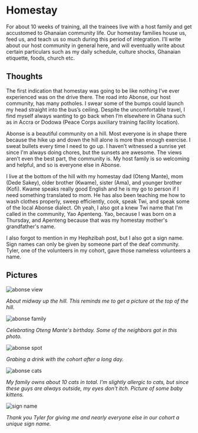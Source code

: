 # Homestay
For about 10 weeks of training, all the trainees live with a host family and get accustomed to Ghanaian community life. Our homestay families house us, feed us, and teach us so much during this period of integration. I’ll write about our host community in general here, and will eventually write about certain particulars such as my daily schedule, culture shocks, Ghanaian etiquette, foods, church etc.

## Thoughts
The first indication that homestay was going to be like nothing I’ve ever experienced was on the drive there. The road into Abonse, our host community, has many potholes. I swear some of the bumps could launch my head straight into the bus’s ceiling. Despite the uncomfortable travel, I find myself always wanting to go back when I’m elsewhere in Ghana such as in Accra or Dodowa (Peace Corps auxiliary training facility location).

Abonse is a beautiful community on a hill. Most everyone is in shape there because the hike up and down the hill alone is more than enough exercise. I sweat bullets every time I need to go up. I haven’t witnessed a sunrise yet since I'm always doing chores, but the sunsets are awesome. The views aren’t even the best part, the community is. My host family is so welcoming and helpful, and so is everyone else in Abonse.

I live at the bottom of the hill with my homestay dad (Oteng Mante), mom (Dede Sakey), older brother (Kwame), sister (Ama), and younger brother (Kofi). Kwame speaks really good English and he is my go to person if I need something translated to mom. He has also been teaching me how to wash clothes properly, sweep efficiently, cook, speak Twi, and speak some of the local Abonse dialect. Oh yeah, I also got a knew Twi name that I'm called in the community, Yao Apenteng. Yao, because I was born on a Thursday, and Apenteng because that was my homestay mother's grandfather's name.

I also forgot to mention in my Hephzibah post, but I also got a sign name. Sign names can only be given by someone part of the deaf community. Tyler, one of the volunteers in my cohort, gave those nameless volunteers a name.

## Pictures

![abonse view](/images/abonse_view.png)

*About midway up the hill. This reminds me to get a picture at the top of the hill.*

![abonse family](/images/abonse_family.png)

*Celebrating Oteng Mante's birthday. Some of the neighbors got in this photo.*

![abonse spot](/images/abonse_spot.png)

*Grabing a drink with the cohort after a long day.*

![abonse cats](/images/abonse_cats.png)

*My family owns about 10 cats in total. I'm slightly allergic to cats, but since these guys are always outside, my eyes don't itch. Picture of some baby kittens.*

![sign name](/images/sign_name.png)

*Thank you Tyler for giving me and nearly everyone else in our cohort a unique sign name.*